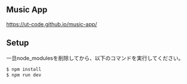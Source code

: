 ## Music App

https://ut-code.github.io/music-app/

## Setup

一旦node_modulesを削除してから、以下のコマンドを実行してください。

```bash
$ npm install
$ npm run dev
```
